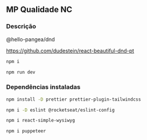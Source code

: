 ## MP Qualidade NC

### Descrição
@hello-pangea/dnd

https://github.com/dudestein/react-beautiful-dnd-pt


```bash
npm i
```

```bash	
npm run dev
```

### Dependências instaladas
```bash
npm install -D prettier prettier-plugin-tailwindcss
```
    
```bash
npm i -D eslint @rocketseat/eslint-config
```
    
```bash
npm i react-simple-wysiwyg
```

```bash
npm i puppeteer
```


    
